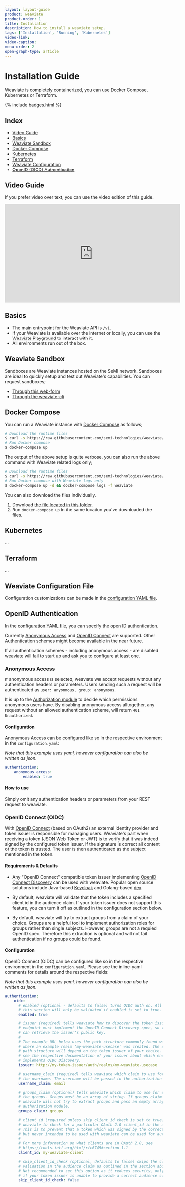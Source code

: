 ```yaml
---
layout: layout-guide
product: weaviate
product-order: 1
title: Installation
description: How to install a weaviate setup.
tags: ['Installation', 'Running', 'Kubernetes']
video-link:
video-caption:
menu-order: 2
open-graph-type: article
---
```


# Installation Guide

Weaviate is completely containerized, you can use Docker Compose, Kubernetes or Terraform.

{% include badges.html %}

## Index

- [Video Guide](#video-guide)
- [Basics](#basics)
- [Weaviate Sandbox](#weaviate-sandbox)
- [Docker Compose](#docker-compose)
- [Kubernetes](#kubernetes)
- [Terraform](#terraform)
- [Weaviate Configuration](#weaviate-configuration-file)
- [OpenID (OICD) Authentication](#openid-authentication)

## Video Guide

If you prefer video over text, you can use the video edition of this guide.

<iframe width="560" height="315" src="https://www.youtube.com/embed/5bqpcIX2VDQ" frameborder="0" allow="accelerometer; autoplay; encrypted-media; gyroscope; picture-in-picture" allowfullscreen></iframe>

## Basics

- The main entrypoint for the Weaviate API is `/v1`.
- If your Weaviate is available over the internet or locally, you can use the [Weaviate Playground](http://playground.semi.technology) to interact with it.
- All environments run out of the box.

## Weaviate Sandbox

Sandboxes are Weaviate instances hosted on the SeMI network. Sandboxes are ideal to quickly setup and test out Weaviate's capabilities. You can request sandboxes;

- [Through this web-form](#)
- [Through the weaviate-cli](#)

## Docker Compose

You can run a Weaviate instance with [Docker Compose](https://docs.docker.com/compose/) as follows;

```bash
# Download the runtime files
$ curl -s https://raw.githubusercontent.com/semi-technologies/weaviate/master/tools/download-docker-compose-deps.sh | bash
# Run Docker compose
$ docker-compose up
```

The output of the above setup is quite verbose, you can also run the above command with Weaviate related logs only;

```bash
# Download the runtime files
$ curl -s https://raw.githubusercontent.com/semi-technologies/weaviate/master/tools/download-docker-compose-deps.sh | bash
# Run Docker compose with Weaviate logs only
$ docker-compose up -d && docker-compose logs -f weaviate
```

You can also download the files individually.

1. Download [the file located in this folder](https://github.com/semi-technologies/weaviate/tree/master/docker-compose/runtime).
2. Run `docker-compose up` in the same location you've downloaded the files.

## Kubernetes

...

## Terraform

...

## Weaviate Configuration File

Configuration customizations can be made in the [configuration YAML file](https://github.com/semi-technologies/weaviate/blob/master/docker-compose/runtime/config.yaml).

## OpenID Authentication

In the [configuration YAML file](https://github.com/semi-technologies/weaviate/blob/master/docker-compose/runtime/config.yaml), you can specify the open ID authentication.

Currently [Anonymous Access](#anonymous-access) and [OpenID
Connect](#openid-connect-oidc) are supported. Other Authentication schemes
might become available in the near future.

If all authentication schemes - including anonymous access - are disabled
weaviate will fail to start up and ask you to configure at least one.

### Anonymous Access
If anonymous access is selected, weaviate will accept requests without any
authentication headers or parameters. Users sending such a request will be
authenticated as `user: anyonmous, group: anonymous`.

It is up to the [Authorization module](./authorization.md) to decide which
permissions anonymous users have. By disabling anonymous access alltogether,
any request without an allowed authentication scheme, will return `401
Unauthorized`.

#### Configuration
Anonymous Access can be configured like so in the respective environment in the
`configuration.yaml`:

*Note that this example uses yaml, however configuration can also be written as
json.*

```yaml
authentication:
    anonymous_access:
        enabled: true
```

#### How to use

Simply omit any authentication headers or parameters from your REST request to
weaviate.

### OpenID Connect (OIDC)

With [OpenID Connect](https://openid.net/connect/) (based on OAuth2) an
external identity provider and token issuer is responsible for managing users.
Weaviate's part when receiving a token (JSON Web Token or JWT) is to verify
that it was indeed signed by the configured token issuer. If the signature is
correct all content of the token is trusted. The user is then authenticated as
the subject mentioned in the token.

#### Requirements &amp; Defaults

- Any "OpenID Connect" compatible token issuer implementing [OpenID Connect
  Discovery](https://openid.net/specs/openid-connect-discovery-1_0.html) can be
  used with weaviate. Popular open source solutions include Java-based
  [Keycloak](https://www.keycloak.org/) and Golang-based
  [dex](https://github.com/dexidp/dex).

- By default, weaviate will validate that the token includes a specified client
  id in the audience claim. If your token issuer does not support this feature,
  you can turn it off as outlined in the configuration section below.

- By default, weaviate will try to extract groups from a claim of your choice.
  Groups are a helpful tool to implement authorization roles for groups rather
  than single subjects. However, groups are not a requied OpenID spec.
  Therefore this extraction is optional and will not fail authentication if no
  groups could be found.

#### Configuration

OpenID Connect (OIDC) can be configured like so in the respective environment in the
`configuration.yaml`. Please see the inline-yaml comments for details around
the respective fields:

*Note that this example uses yaml, however configuration can also be written as
json.*

```yaml
authentication:
    oidc:
      # enabled (optional - defaults to false) turns OIDC auth on. All other fields in
      # this section will only be validated if enabled is set to true.
      enabled: true

      # issuer (required) tells weaviate how to discover the token issuer. This
      # endpoint must implement the OpenID Connect Discovery spec, so that weaviate
      # can retrieve the issuer's public key.
      #
      # The example URL below uses the path structure commonly found with keycloak
      # where an example realm 'my-weaviate-usecase' was created. The exact
      # path structure will depend on the token issuer of your choice. Please
      # see the respective documentation of your issuer about which endpoint
      # implements OIDC Discovery.
      issuer: http://my-token-issuer/auth/realms/my-weaviate-usecase

      # username_claim (required) tells weaviate which claim to use for extracting
      # the username. The username will be passed to the authorization module.
      username_claim: email

      # groups_claim (optional) tells weaviate which claim to use for extracting
      # the groups. Groups must be an array of string. If groups_claim is not set
      # weaviate will not try to extract groups and pass an empty array to the 
      # authorization module.
      groups_claim: groups

      # client_id (required unless skip_client_id_check is set to true) tells 
      # weaviate to check for a particular OAuth 2.0 client_id in the audience claim.
      # This is to prevent that a token which was signed by the correct issuer
      # but never intended to be used with weaviate can be used for authentication.
      #
      # For more information on what clients are in OAuth 2.0, see
      # https://tools.ietf.org/html/rfc6749#section-1.1
      client_id: my-weaviate-client

      # skip_client_id_check (optional, defaults to false) skips the client_id
      # validation in the audience claim as outlined in the section above.
      # Not recommended to set this option as it reduces security, only set this
      # if your token issuer is unable to provide a correct audience claim
      skip_client_id_check: false
```